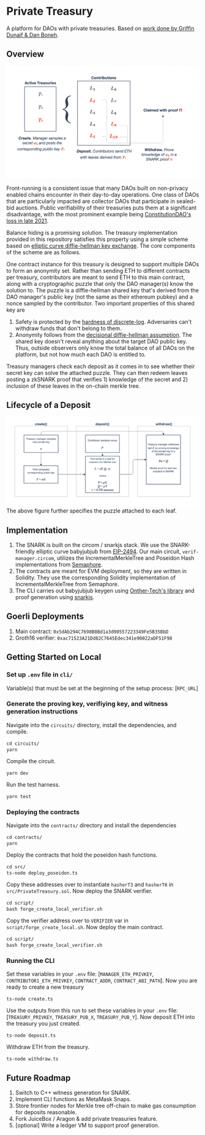 # Private Treasury
A platform for DAOs with private treasuries. Based on [work done by Griffin Dunaif & Dan Boneh](https://hackmd.io/nCASdhqVQNWwMhpTmKpnKQ).

## Overview
![Overview Graphic](diagrams/overview.png)

Front-running is a consistent issue that many DAOs built on non-privacy enabled chains encounter in their day-to-day operations. One class of DAOs that are particularly impacted are collector DAOs that participate in sealed-bid auctions. Public verifiability of their treasuries puts them at a significant disadvantage, with the most prominent example being [ConstitutionDAO's loss in late 2021](https://decrypt.co/86491/constitutiondao-lost-auction-anti-bitcoin-citadel-ceo-ken-griffin). 

Balance hiding is a promising solution. The treasury implementation provided in this repository satisfies this property using a simple scheme based on [elliptic curve diffie-hellman key exchange](https://cryptobook.nakov.com/asymmetric-key-ciphers/ecdh-key-exchange). The core components of the scheme are as follows. 

One contract instance for this treasury is designed to support multiple DAOs to form an anonymity set. Rather than sending ETH to different contracts per treasury, contributors are meant to send ETH to this main contract, along with a cryptographic puzzle that only the DAO manager(s) know the solution to. The puzzle is a diffie-hellman shared key that's derived from the DAO manager's public key (not the same as their ethereum pubkey) and a nonce sampled by the contributor. Two important properties of this shared key are
1. Safety is protected by the [hardness of discrete-log](https://www.doc.ic.ac.uk/~mrh/330tutor/ch06s02.html#:~:text=The%20discrete%20logarithm%20problem%20is,logarithms%20depends%20on%20the%20groups.). Adversaries can't withdraw funds that don't belong to them.
1. Anonymity follows from the [decisional diffie-hellman assumption](https://crypto.stanford.edu/~dabo/pubs/papers/DDH.pdf). The shared key doesn't reveal anything about the target DAO public key. 
Thus, outside observers only know the total balance of all DAOs on the platform, but not how much each DAO is entitled to. 

Treasury managers check each deposit as it comes in to see whether their secret key can solve the attached puzzle. They can then redeem leaves posting a zkSNARK proof that verifies 1) knowledge of the secret and 2) inclusion of these leaves in the on-chain merkle tree. 

## Lifecycle of a Deposit
![ECDH](diagrams/ecdh.png)
The above figure further specifies the puzzle attached to each leaf. 

## Implementation
1. The SNARK is built on the circom / snarkjs stack. We use the SNARK-friendly elliptic curve babyjubjub from [EIP-2494](https://eips.ethereum.org/EIPS/eip-2494). Our main circuit, `verif-manager.circom`, utilizes the IncrementalMerkleTree and Poseidon Hash implementations from [Semaphore](https://semaphore.appliedzkp.org/).
1. The contracts are meant for EVM deployment, so they are written in Solidity. They use the corresponding Solidity implementation of IncrementalMerkleTree from Semaphore. 
1. The CLI carries out babyjubjub keygen using [Onther-Tech's library](https://github.com/Onther-Tech/Babyjubjub-keygen) and proof generation using [snarkjs](https://github.com/iden3/snarkjs).

## Goerli Deployments
1. Main contract: `0x5dAb294C7698B8Bd1a3d90557223349Fe5B35BbD`
1. Groth16 verifier: `0xac71523A21Dd82C7645Edec341e90022aDF51F98`

## Getting Started on Local

### Set up `.env` file in `cli/`
Variable(s) that must be set at the beginning of the setup process: [`RPC_URL`]

### Generate the proving key, verifiying key, and witness generation instructions
Navigate into the `circuits/` directory, install the dependencies, and compile. 
```
cd circuits/
yarn
```
Compile the circuit. 
```
yarn dev
```
Run the test harness. 
```
yarn test
```

### Deploying the contracts
Navigate into the `contracts/` directory and install the dependencies
```
cd contracts/
yarn
```
Deploy the contracts that hold the poseidon hash functions. 
```
cd src/
ts-node deploy_poseidon.ts
```
Copy these addresses over to instantiate `hasherT3` and `hasherT6` in `src/PrivateTreasury.sol`. Now deploy the SNARK verifier. 
```
cd script/
bash forge_create_local_verifier.sh
```
Copy the verifier address over to `VERIFIER` var in `script/forge_create_local.sh`. Now deploy the main contract.
```
cd script/
bash forge_create_local_verifier.sh
```

### Running the CLI
Set these variables in your `.env` file: [`MANAGER_ETH_PRIVKEY`, `CONTRIBUTOR1_ETH_PRIVKEY`, `CONTRACT_ADDR`, `CONTRACT_ABI_PATH`]. Now you are ready to create a new treasury
```
ts-node create.ts
```
Use the outputs from this run to set these variables in your `.env` file: [`TREASURY_PRIVKEY`, `TREASURY_PUB_X`, `TREASURY_PUB_Y`]. Now deposit ETH into the treasury you just created.
```
ts-node deposit.ts
```
Withdraw ETH from the treasury.
```
ts-node withdraw.ts
```

## Future Roadmap
1. Switch to C++ witness generation for SNARK. 
1. Implement CLI functions as MetaMask Snaps.
1. Store frontier nodes for Merkle tree off-chain to make gas consumption for 
   deposits reasonable. 
1. Fork JuiceBox / Aragon & add private treasuries feature. 
1. [optional] Write a ledger VM to support proof generation. 
